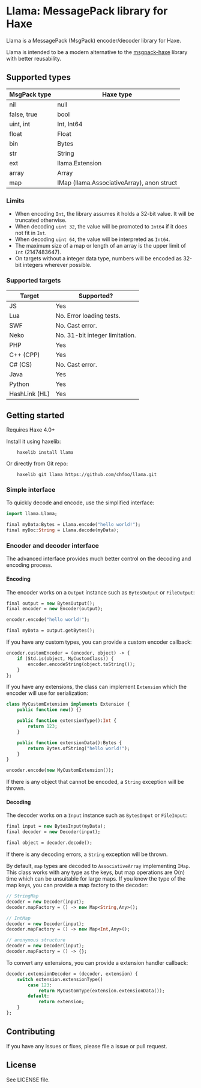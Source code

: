 # Llama: MessagePack library for Haxe

Llama is a MessagePack (MsgPack) encoder/decoder library for Haxe.

Llama is intended to be a modern alternative to the [msgpack-haxe](https://github.com/aaulia/msgpack-haxe) library with better reusability.

## Supported types

| MsgPack type | Haxe type |
|--------------|-----------|
| nil | null |
| false, true | bool |
| uint, int | Int, Int64 |
| float | Float |
| bin | Bytes |
| str | String |
| ext | llama.Extension |
| array | Array |
| map | IMap (llama.AssociativeArray), anon struct |

### Limits

* When encoding `Int`, the library assumes it holds a 32-bit value. It will be truncated otherwise.
* When decoding `uint 32`, the value will be promoted to `Int64` if it does not fit in `Int`.
* When decoding `uint 64`, the value will be interpreted as `Int64`.
* The maximum size of a map or length of an array is the upper limit of `Int` (2147483647).
* On targets without a integer data type, numbers will be encoded as 32-bit integers wherever possible.

### Supported targets

| Target | Supported? |
|--------|------------|
| JS | Yes |
| Lua | No. Error loading tests. |
| SWF | No. Cast error. |
| Neko | No. 31-bit integer limitation. |
| PHP | Yes |
| C++ (CPP) | Yes |
| C# (CS) | No. Cast error. |
| Java | Yes |
| Python | Yes |
| HashLink (HL) | Yes |

## Getting started

Requires Haxe 4.0+

Install it using haxelib:

        haxelib install llama

Or directly from Git repo:

        haxelib git llama https://github.com/chfoo/llama.git

### Simple interface

To quickly decode and encode, use the simplified interface:

```haxe
import llama.Llama;

final myData:Bytes = Llama.encode("hello world!");
final myDoc:String = Llama.decode(myData);
```

### Encoder and decoder interface

The advanced interface provides much better control on the decoding and encoding process.

#### Encoding

The encoder works on a `Output` instance such as `BytesOutput` or `FileOutput`:

```haxe
final output = new BytesOutput();
final encoder = new Encoder(output);

encoder.encode("hello world!");

final myData = output.getBytes();
```

If you have any custom types, you can provide a custom encoder callback:

```haxe
encoder.customEncoder = (encoder, object) -> {
    if (Std.is(object, MyCustomClass)) {
        encoder.encodeString(object.toString());
    }
};
```

If you have any extensions, the class can implement `Extension` which the encoder will use for serialization:

```haxe
class MyCustomExtension implements Extension {
    public function new() {}

    public function extensionType():Int {
        return 123;
    }

    public function extensionData():Bytes {
        return Bytes.ofString("hello world!");
    }
}

encoder.encode(new MyCustomExtension());
```

If there is any object that cannot be encoded, a `String` exception will be thrown.

#### Decoding

The decoder works on a `Input` instance such as `BytesInput` or `FileInput`:

```haxe
final input = new BytesInput(myData);
final decoder = new Decoder(input);

final object = decoder.decode();
```

If there is any decoding errors, a `String` exception will be thrown.

By default, `map` types are decoded to `AssociativeArray` implementing `IMap`. This class works with any type as the keys, but map operations are O(n) time which can be unsuitable for large maps. If you know the type of the map keys, you can provide a map factory to the decoder:

```haxe
// StringMap
decoder = new Decoder(input);
decoder.mapFactory = () -> new Map<String,Any>();

// IntMap
decoder = new Decoder(input);
decoder.mapFactory = () -> new Map<Int,Any>();

// anonymous structure
decoder = new Decoder(input);
decoder.mapFactory = () -> {};
```

To convert any extensions, you can provide a extension handler callback:

```haxe
decoder.extensionDecoder = (decoder, extension) {
    switch extension.extensionType()
        case 123:
            return MyCustomType(extension.extensionData());
        default:
            return extension;
    }
};
```

## Contributing

If you have any issues or fixes, please file a issue or pull request.

## License

See LICENSE file.
